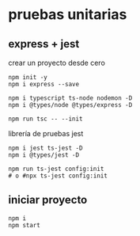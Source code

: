 # pruebas unitarias

## express + jest

crear un proyecto desde cero

    npm init -y
    npm i express --save

    npm i typescript ts-node nodemon -D
    npm i @types/node @types/express -D

    npm run tsc -- --init

librería de pruebas jest

    npm i jest ts-jest -D
    npm i @types/jest -D

    npm run ts-jest config:init
    # o #npx ts-jest config:init

## iniciar proyecto

    npm i
    npm start
